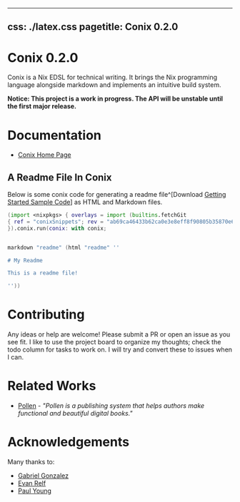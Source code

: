 

---
css: ./latex.css
pagetitle: Conix 0.2.0
---

# Conix 0.2.0

Conix is a Nix EDSL for technical writing. It brings the Nix
programming language alongside markdown and implements an
intuitive build system.

**Notice: This project is a work in progress. The API will be unstable
until the first major release.**


# Documentation

  * [Conix Home Page](https://theNerd247.github.io/conix)

## A Readme File In Conix

Below is some conix code for generating a readme file^[Download
[Getting Started Sample Code](./gettingStarted.nix)]
as HTML and Markdown files.

```nix
(import <nixpkgs> { overlays = import (builtins.fetchGit 
{ ref = "conixSnippets"; rev = "ab69ca46433b62ca0e3e8eff8f90805b35870e68"; url = "https://github.com/theNerd247/conix.git"; }) {}; 
}).conix.run(conix: with conix;


markdown "readme" (html "readme" ''

# My Readme

This is a readme file!

''))


```

# Contributing

Any ideas or help are welcome! Please submit a PR or open an issue as you see
fit. I like to use the project board to organize my thoughts; check the todo
column for tasks to work on. I will try and convert these to issues when I can.

# Related Works

* [Pollen](https://docs.racket-lang.org/pollen/) - _"Pollen is a publishing
system that helps authors make functional and beautiful digital books."_

# Acknowledgements

Many thanks to:

  * [Gabriel Gonzalez](https://github.com/Gabriel439)
  * [Evan Relf](https://github.com/evanrelf)
  * [Paul Young](https://github.com/paulyoung)
